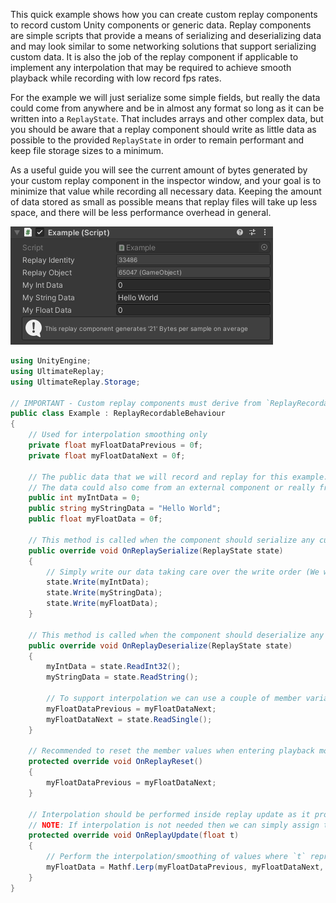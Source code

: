 
This quick example shows how you can create custom replay components to record custom Unity components or generic data.
Replay components are simple scripts that provide a means of serializing and deserializing data and may look similar to some networking solutions that support serializing custom data.
It is also the job of the replay component if applicable to implement any interpolation that may be required to achieve smooth playback while recording with low record fps rates.

For the example we will just serialize some simple fields, but really the data could come from anywhere and be in almost any format so long as it can be written into a `ReplayState`.
That includes arrays and other complex data, but you should be aware that a replay component should write as little data as possible to the provided `ReplayState` in order to remain performant and keep file storage sizes to a minimum.

As a useful guide you will see the current amount of bytes generated by your custom replay component in the inspector window, and your goal is to minimize that value while recording all necessary data. Keeping the amount of data stored as small as possible means that replay files will take up less space, and there will be less performance overhead in general.

![image](https://github.com/TrivialInteractive/Ultimate-Replay-3.0-Samples/blob/be6f35dec86e96b999b9334d9d0ecc0cb2daaa0e/Images/CodeExamples/ReplayComponentInspector.png)

```cs
using UnityEngine;
using UltimateReplay;
using UltimateReplay.Storage;

// IMPORTANT - Custom replay components must derive from `ReplayRecordableBehaviour`
public class Example : ReplayRecordableBehaviour
{
	// Used for interpolation smoothing only 
	private float myFloatDataPrevious = 0f;
	private float myFloatDataNext = 0f;

	// The public data that we will record and replay for this example. 
	// The data could also come from an external component or really from any source.
	public int myIntData = 0;	
	public string myStringData = "Hello World";
	public float myFloatData = 0f;

	// This method is called when the component should serialize any custom data, usually called around 1-48 times per second depending upon record rate
	public override void OnReplaySerialize(ReplayState state)
	{
		// Simply write our data taking care over the write order (We will need to read back in the same order)
		state.Write(myIntData);		
		state.Write(myStringData);
		state.Write(myFloatData);
	}

	// This method is called when the component should deserialize any custom data, usually called 1 or more times per frame
	public override void OnReplayDeserialize(ReplayState state)
	{
		myIntData = state.ReadInt32();
		myStringData = state.ReadString();
		
		// To support interpolation we can use a couple of member variables (NOTE: We do not actually assign `myFloatData` here)
		myFloatDataPrevious = myFloatDataNext;
		myFloatDataNext = state.ReadSingle();
	}

	// Recommended to reset the member values when entering playback mode to eliminate any posisble left over data issues
	protected override void OnReplayReset()
	{
		myFloatDataPrevious = myFloatDataNext;
	}

	// Interpolation should be performed inside replay update as it provides the necessary `t` delta value
	// NOTE: If interpolation is not needed then we can simply assign the `myFloatData` value from the state in `OnReplayDeserialize`
	protected override void OnReplayUpdate(float t)
	{
		// Perform the interpolation/smoothing of values where `t` represents the delta between replay snapshots
		myFloatData = Mathf.Lerp(myFloatDataPrevious, myFloatDataNext, t);
	}
}
```
